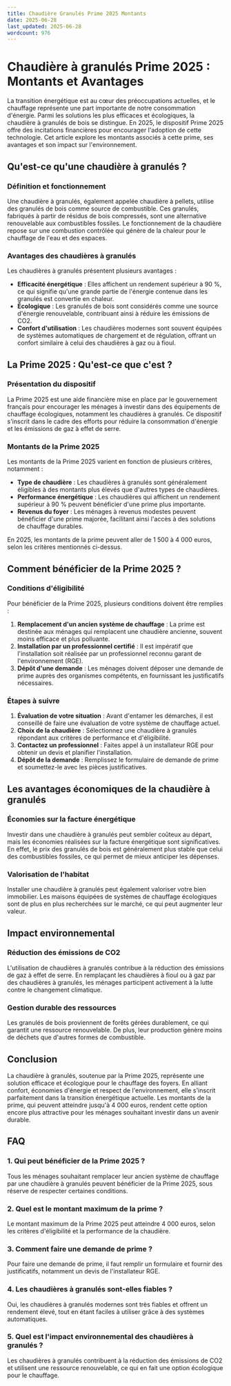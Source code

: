 ```yaml
---
title: Chaudière Granulés Prime 2025 Montants
date: 2025-06-28
last_updated: 2025-06-28
wordcount: 976
---
```


# Chaudière à granulés Prime 2025 : Montants et Avantages

La transition énergétique est au cœur des préoccupations actuelles, et le chauffage représente une part importante de notre consommation d'énergie. Parmi les solutions les plus efficaces et écologiques, la chaudière à granulés de bois se distingue. En 2025, le dispositif Prime 2025 offre des incitations financières pour encourager l'adoption de cette technologie. Cet article explore les montants associés à cette prime, ses avantages et son impact sur l'environnement.

## Qu'est-ce qu'une chaudière à granulés ?

### Définition et fonctionnement

Une chaudière à granulés, également appelée chaudière à pellets, utilise des granulés de bois comme source de combustible. Ces granulés, fabriqués à partir de résidus de bois compressés, sont une alternative renouvelable aux combustibles fossiles. Le fonctionnement de la chaudière repose sur une combustion contrôlée qui génère de la chaleur pour le chauffage de l'eau et des espaces.

### Avantages des chaudières à granulés

Les chaudières à granulés présentent plusieurs avantages :

- **Efficacité énergétique** : Elles affichent un rendement supérieur à 90 %, ce qui signifie qu'une grande partie de l'énergie contenue dans les granulés est convertie en chaleur.
- **Écologique** : Les granulés de bois sont considérés comme une source d'énergie renouvelable, contribuant ainsi à réduire les émissions de CO2.
- **Confort d'utilisation** : Les chaudières modernes sont souvent équipées de systèmes automatiques de chargement et de régulation, offrant un confort similaire à celui des chaudières à gaz ou à fioul.

## La Prime 2025 : Qu'est-ce que c'est ?

### Présentation du dispositif

La Prime 2025 est une aide financière mise en place par le gouvernement français pour encourager les ménages à investir dans des équipements de chauffage écologiques, notamment les chaudières à granulés. Ce dispositif s'inscrit dans le cadre des efforts pour réduire la consommation d'énergie et les émissions de gaz à effet de serre.

### Montants de la Prime 2025

Les montants de la Prime 2025 varient en fonction de plusieurs critères, notamment :

- **Type de chaudière** : Les chaudières à granulés sont généralement éligibles à des montants plus élevés que d'autres types de chaudières.
- **Performance énergétique** : Les chaudières qui affichent un rendement supérieur à 90 % peuvent bénéficier d'une prime plus importante.
- **Revenus du foyer** : Les ménages à revenus modestes peuvent bénéficier d'une prime majorée, facilitant ainsi l'accès à des solutions de chauffage durables.

En 2025, les montants de la prime peuvent aller de 1 500 à 4 000 euros, selon les critères mentionnés ci-dessus.

## Comment bénéficier de la Prime 2025 ?

### Conditions d'éligibilité

Pour bénéficier de la Prime 2025, plusieurs conditions doivent être remplies :

1. **Remplacement d'un ancien système de chauffage** : La prime est destinée aux ménages qui remplacent une chaudière ancienne, souvent moins efficace et plus polluante.
2. **Installation par un professionnel certifié** : Il est impératif que l'installation soit réalisée par un professionnel reconnu garant de l'environnement (RGE).
3. **Dépôt d'une demande** : Les ménages doivent déposer une demande de prime auprès des organismes compétents, en fournissant les justificatifs nécessaires.

### Étapes à suivre

1. **Évaluation de votre situation** : Avant d'entamer les démarches, il est conseillé de faire une évaluation de votre système de chauffage actuel.
2. **Choix de la chaudière** : Sélectionnez une chaudière à granulés répondant aux critères de performance et d'éligibilité.
3. **Contactez un professionnel** : Faites appel à un installateur RGE pour obtenir un devis et planifier l'installation.
4. **Dépôt de la demande** : Remplissez le formulaire de demande de prime et soumettez-le avec les pièces justificatives.

## Les avantages économiques de la chaudière à granulés

### Économies sur la facture énergétique

Investir dans une chaudière à granulés peut sembler coûteux au départ, mais les économies réalisées sur la facture énergétique sont significatives. En effet, le prix des granulés de bois est généralement plus stable que celui des combustibles fossiles, ce qui permet de mieux anticiper les dépenses.

### Valorisation de l'habitat

Installer une chaudière à granulés peut également valoriser votre bien immobilier. Les maisons équipées de systèmes de chauffage écologiques sont de plus en plus recherchées sur le marché, ce qui peut augmenter leur valeur.

## Impact environnemental

### Réduction des émissions de CO2

L'utilisation de chaudières à granulés contribue à la réduction des émissions de gaz à effet de serre. En remplaçant les chaudières à fioul ou à gaz par des chaudières à granulés, les ménages participent activement à la lutte contre le changement climatique.

### Gestion durable des ressources

Les granulés de bois proviennent de forêts gérées durablement, ce qui garantit une ressource renouvelable. De plus, leur production génère moins de déchets que d'autres formes de combustible.

## Conclusion

La chaudière à granulés, soutenue par la Prime 2025, représente une solution efficace et écologique pour le chauffage des foyers. En alliant confort, économies d'énergie et respect de l'environnement, elle s'inscrit parfaitement dans la transition énergétique actuelle. Les montants de la prime, qui peuvent atteindre jusqu'à 4 000 euros, rendent cette option encore plus attractive pour les ménages souhaitant investir dans un avenir durable.

## FAQ

### 1. Qui peut bénéficier de la Prime 2025 ?

Tous les ménages souhaitant remplacer leur ancien système de chauffage par une chaudière à granulés peuvent bénéficier de la Prime 2025, sous réserve de respecter certaines conditions.

### 2. Quel est le montant maximum de la prime ?

Le montant maximum de la Prime 2025 peut atteindre 4 000 euros, selon les critères d'éligibilité et la performance de la chaudière.

### 3. Comment faire une demande de prime ?

Pour faire une demande de prime, il faut remplir un formulaire et fournir des justificatifs, notamment un devis de l'installateur RGE.

### 4. Les chaudières à granulés sont-elles fiables ?

Oui, les chaudières à granulés modernes sont très fiables et offrent un rendement élevé, tout en étant faciles à utiliser grâce à des systèmes automatiques.

### 5. Quel est l'impact environnemental des chaudières à granulés ?

Les chaudières à granulés contribuent à la réduction des émissions de CO2 et utilisent une ressource renouvelable, ce qui en fait une option écologique pour le chauffage.